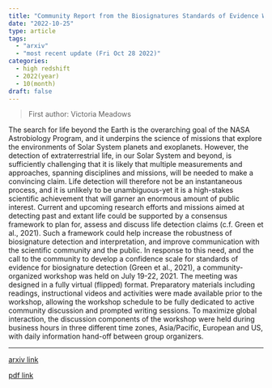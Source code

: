 ```yaml
---
title: "Community Report from the Biosignatures Standards of Evidence Workshop"
date: "2022-10-25"
type: article
tags:
  - "arxiv"
  - "most recent update (Fri Oct 28 2022)"
categories:
  - high redshift
  - 2022(year)
  - 10(month)
draft: false
---
```


> First author: Victoria Meadows

 The search for life beyond the Earth is the overarching goal of the NASA
Astrobiology Program, and it underpins the science of missions that explore the
environments of Solar System planets and exoplanets. However, the detection of
extraterrestrial life, in our Solar System and beyond, is sufficiently
challenging that it is likely that multiple measurements and approaches,
spanning disciplines and missions, will be needed to make a convincing claim.
Life detection will therefore not be an instantaneous process, and it is
unlikely to be unambiguous-yet it is a high-stakes scientific achievement that
will garner an enormous amount of public interest. Current and upcoming
research efforts and missions aimed at detecting past and extant life could be
supported by a consensus framework to plan for, assess and discuss life
detection claims (c.f. Green et al., 2021). Such a framework could help
increase the robustness of biosignature detection and interpretation, and
improve communication with the scientific community and the public. In response
to this need, and the call to the community to develop a confidence scale for
standards of evidence for biosignature detection (Green et al., 2021), a
community-organized workshop was held on July 19-22, 2021. The meeting was
designed in a fully virtual (flipped) format. Preparatory materials including
readings, instructional videos and activities were made available prior to the
workshop, allowing the workshop schedule to be fully dedicated to active
community discussion and prompted writing sessions. To maximize global
interaction, the discussion components of the workshop were held during
business hours in three different time zones, Asia/Pacific, European and US,
with daily information hand-off between group organizers.

---
[arxiv link](http://arxiv.org/abs/2210.14293v1)

[pdf link](http://arxiv.org/pdf/2210.14293v1)